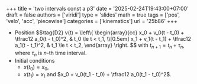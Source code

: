 +++
title = 'two intervals const a p3'
date = '2025-02-24T19:43:00+07:00'
draft = false
authors = ['viridi']
type = 'slides'
math = true
tags = ['pos', 'velo', 'acc', 'piecewise']
categories = ['kinematics']
url = '25b86'
+++

+ Position
$$\tag{D2}
v(t) = \left\\{
\begin{array}{cc}
x_0 + v_0(t - t_0) + \tfrac12 a_0(t - t_0)^2, & t_0 \le t < t_1, \\\\[0.5em]
x_1 + v_1(t - t_1) + \tfrac12 a_1(t - t_1)^2, & t_1 \le t < t_2,
\end{array}
\right.
$$
with $t_{n+1} = t_n + \tau_n$, where $\tau_n$ is $n$-th time interval.
+ Initial conditions
  - $x(t_0) = x_0$,
  - $x(t_1) = x_1$ and $x_0 + v_0(t_1 - t_0) + \tfrac12 a_0(t_1 - t_0)^2$.
